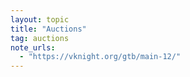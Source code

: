 ```yaml
---
layout: topic
title: "Auctions"
tag: auctions
note_urls:
  - "https://vknight.org/gtb/main-12/"
---
```

